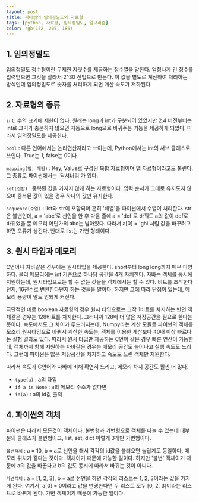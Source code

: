 ```yaml
---
layout: post
title: 파이썬의 임의정밀도와 자료형
tags: [python, 자료형, 임의정밀도, 알고리즘]
color: rgb(132, 205, 186)
---
```


## 1. 임의정밀도
임의정밀도 정수형이란 무제한 자릿수를 제공하는 정수열을 말한다. 엄청나게 긴 정수를 입력받으면 그것을 잘라서 2^30 진법으로 만든다. 이 값을 별도로 계산하여 처리하는 방식인데 임의정밀도로 숫자를 처리하게 되면 계산 속도가 저하된다. 

## 2. 자료형의 종류
```int```: 수의 크기에 제한이 없다. 원래는 long과 int가 구분되어 있었지만 2.4 버전부터는 int로 크기가 충분하지 않으면 자동으로 long으로 바꿔주는 기능을 제공하게 되었다. 따라서 임의정밀도를 제공한다.

```bool``` : 다른 언어에서는 논리연산자라고 쓰이는데, Python에서는 int의 서브 클래스로 쓰인다. True는 1, false는 0이다.

```mapping(맵, 매핑)``` : Key, Value로 구성된 복합 자료형이며 맵 자료형이라고도 불린다. 그 종류로 파이썬에서는 '딕셔너리'가 있다. 

```set(집합)``` : 중복된 값을 가지지 않게 하는 자료형이다. 입력 순서가 그대로 유지도지 않으며 중복된 값이 있을 경우 하나의 값만 유지한다.

```sequence(수열)``` : list와 str이 포함되며 흔히 '배열'을 파이썬에서 수열이 처리한다. str은 불변인데, a = 'abc'로 선언을 한 후 다음 줄에 a = 'def'로 바꿔도 a의 값이 def로 바뀌었을 뿐 메모리 어딘가의 abc는 남아있다. 따라서 a[0] = 'ghi'처럼 값을 바꾸려고 하면 오류가 생긴다. 반대로 list는 가변 형태이다.

## 3. 원시 타입과 메모리
C언어나 자바같은 경우에는 원시타입을 제공한다. short부터 long long까지 매우 다양하다. 물리 메모리에는 int 기준으로 하나당 공간을 4개 자치한다. 자바는 객체를 동시에 지원하는데, 원시타입으로는 할 수 없는 것들을 객체에서는 할 수 있다. 비트를 조작한다던지, 16진수로 변환한다던지 하는 것들을 말이다. 하지만 그에 따라 단점이 있는데, 메모리 용량이 말도 안되게 커진다.

극단적인 예로 boolean 자료형의 경우 원시 타입으로는 고작 1비트를 차지하는 반면 객체같은 경우는 128비트를 차지한다. 그러니까 128배 더 많은 저장공간을 필요로 한다는 뜻이다. 속도에서도 그 차이가 두드러지는데, Numpy라는 계산 모듈로 파이썬의 객체를 모조리 원시타입으로 바꿔서 계산한 속도는, 객체를 이용한 계산보다 40배 이상 빠르다는 실험 결과도 있다. 따라서 원시 타입만 제공하는 C언어 같은 경우 빠른 연산이 가능한데, 객체까지 함께 지원하는 자바같은 경우는 메모리 공간도 늘어나고 실행 속도도 느리다. 그런데 파이썬은 많은 저장공간을 차지하고 속도도 느린 객체만 지원한다.

따라서 속도가 C언어와 자바에 비해 확연히 느리고, 메모리 차지 공간도 훨씬 더 많다. 

* `type(a)` : a의 타입
* `if a is None` : a의 메모리 주소가 없다면
* `id(a)` : a의 id값 출력

## 4. 파이썬의 객체
파이썬은 따라서 모든것이 객체이다. 불변형과 가변형으로 객체를 나눌 수 있는데 대부분의 클래스가 불변형이고, list, set, dict 이렇게 3개만 가변형이다.

```불변객체``` : a = 10, b = a로 선언을 해서 각각의 id값을 불러오면 놀랍게도 동일하다. 메모리 위치가 같다는 것이다. 객체이기 때문에 가능한 일이다. 하지만 '불변' 객체이기 때문에 a의 값을 바꾼다고 b의 값도 동시에 따라서 바뀌는 것이 아니다.

```가변객체``` : a = [1, 2, 3],  b = a로 선언을 하면 각각의 리스트는 1, 2, 3이라는 값을 가지게 된다. 여기서, a[0] = 0이라고 값을 변경한다면 두 리스트 모두 [0, 2, 3]이라는 리스트로 바뀌게 된다. 가변 객체이기 때문에 가능한 일이다.
